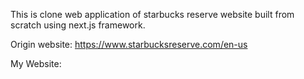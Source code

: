 This is clone web application of starbucks reserve website built from scratch using next.js framework.

Origin website: https://www.starbucksreserve.com/en-us

My Website: 